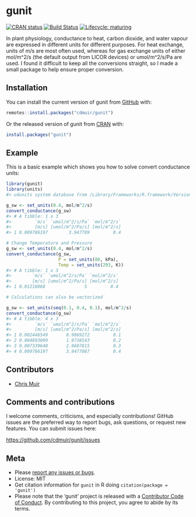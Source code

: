 
<!-- README.md is generated from README.Rmd. Please edit that file -->

# gunit

<!-- badges: start -->

[![CRAN
status](https://www.r-pkg.org/badges/version/gunit)](https://cran.r-project.org/package=gunit)
[![Build
Status](https://travis-ci.com/cdmuir/gunit.svg?token=yprDUtRtPBa2Ma9G4sFP&branch=master)](https://travis-ci.com/cdmuir/gunit)
[![Lifecycle:
maturing](https://img.shields.io/badge/lifecycle-maturing-blue.svg)](https://www.tidyverse.org/lifecycle/#maturing)
<!-- badges: end -->

In plant physiology, conductance to heat, carbon dioxide, and water
vapour are expressed in different units for different purposes. For heat
exchange, units of m/s are most often used, whereas for gas exchange
units of either mol/m^2/s (the default output from LICOR devices) or
umol/m^2/s/Pa are used. I found it difficult to keep all the conversions
straight, so I made a small package to help ensure proper conversion.

## Installation

You can install the current version of gunit from
[GitHub](https://github.com/cdmuir/gunit) with:

``` r
remotes::install.packages("cdmuir/gunit")
```

Or the released version of gunit from [CRAN](https://CRAN.R-project.org)
with:

``` r
install.packages("gunit")
```

## Example

This is a basic example which shows you how to solve convert conductance
units:

``` r
library(gunit)
library(units)
#> udunits system database from /Library/Frameworks/R.framework/Versions/3.6/Resources/library/units/share/udunits

g_sw <- set_units(0.4, mol/m^2/s)
convert_conductance(g_sw)
#> # A tibble: 1 x 3
#>         `m/s` `umol/m^2/s/Pa` `mol/m^2/s`
#>         [m/s] [umol/m^2/Pa/s] [mol/m^2/s]
#> 1 0.009786197        3.947709         0.4

# Change Temperature and Pressure
g_sw <- set_units(0.4, mol/m^2/s)
convert_conductance(g_sw, 
                    P = set_units(80, kPa), 
                    Temp = set_units(293, K))
#> # A tibble: 1 x 3
#>        `m/s` `umol/m^2/s/Pa` `mol/m^2/s`
#>        [m/s] [umol/m^2/Pa/s] [mol/m^2/s]
#> 1 0.01218068               5         0.4

# Calculations can also be vectorized

g_sw <- set_units(seq(0.1, 0.4, 0.1), mol/m^2/s)
convert_conductance(g_sw)
#> # A tibble: 4 x 3
#>         `m/s` `umol/m^2/s/Pa` `mol/m^2/s`
#>         [m/s] [umol/m^2/Pa/s] [mol/m^2/s]
#> 1 0.002446549       0.9869272         0.1
#> 2 0.004893099       1.9738543         0.2
#> 3 0.007339648       2.9607815         0.3
#> 4 0.009786197       3.9477087         0.4
```

## Contributors

  - [Chris Muir](https://github.com/cdmuir)

## Comments and contributions

I welcome comments, criticisms, and especially contributions\! GitHub
issues are the preferred way to report bugs, ask questions, or request
new features. You can submit issues here:

<https://github.com/cdmuir/gunit/issues>

## Meta

  - Please [report any issues or
    bugs](https://github.com/cdmuir/gunit/issues).
  - License: MIT
  - Get citation information for `gunit` in R doing `citation(package =
    'gunit')`
  - Please note that the ‘gunit’ project is released with a [Contributor
    Code of Conduct](CODE_OF_CONDUCT.md). By contributing to this
    project, you agree to abide by its terms.
